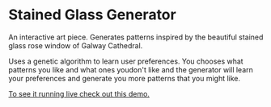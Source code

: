 # Stained Glass Generator

An interactive art piece.
Generates patterns inspired by the beautiful stained glass rose window of Galway Cathedral.

Uses a genetic algorithm to learn user preferences.
You chooses what patterns you like and what ones youdon't like and the generator will learn your preferences and generate you more patterns that you might like.

[To see it running live check out this demo.](https://liamroddy.github.io/StainedGlassGenerator/)
